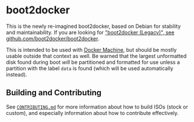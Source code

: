 # boot2docker

This is the newly re-imagined boot2docker, based on Debian for stability and maintainability.  If you are looking for ["boot2docker (Legacy)", see github.com/boot2docker/boot2docker](https://github.com/boot2docker/boot2docker).

This is intended to be used with [Docker Machine](https://docs.docker.com/machine/), but should be mostly usable outside that context as well.  Be warned that the largest unformatted disk found during boot _will_ be partitioned and formatted for use unless a partition with the label `data` is found (which will be used automatically instead).

## Building and Contributing

See [`CONTRIBUTING.md`](CONTRIBUTING.md) for more information about how to build ISOs (stock or custom), and especially information about how to contribute effectively.
